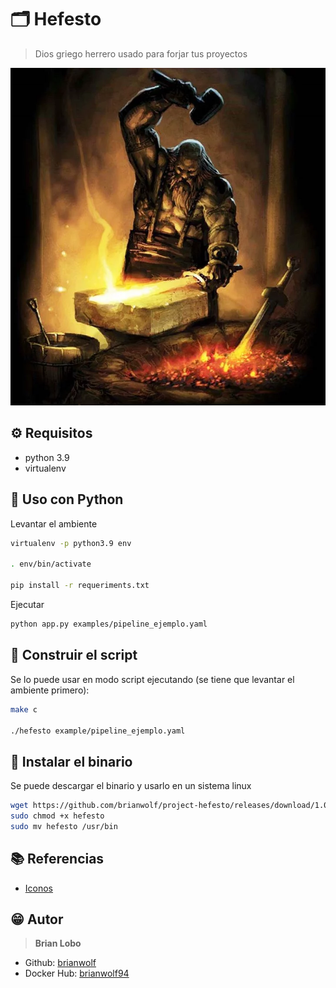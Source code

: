# :card_index_dividers: Hefesto

> Dios griego herrero usado para forjar tus proyectos

![img](img/hefesto.jpg)

## :gear: Requisitos

* python 3.9
* virtualenv

## :tada: Uso con Python

Levantar el ambiente

```bash
virtualenv -p python3.9 env

. env/bin/activate

pip install -r requeriments.txt
```

Ejecutar

```bash
python app.py examples/pipeline_ejemplo.yaml
```

## :tada: Construir el script

Se lo puede usar en modo script ejecutando (se tiene que levantar el ambiente primero):

```bash
make c

./hefesto example/pipeline_ejemplo.yaml
```
## :tada: Instalar el binario

Se puede descargar el binario y usarlo en un sistema linux

```bash
wget https://github.com/brianwolf/project-hefesto/releases/download/1.0.0/hefesto
sudo chmod +x hefesto
sudo mv hefesto /usr/bin
```

## :books: Referencias

* [Iconos](https://github.com/ikatyang/emoji-cheat-sheet/blob/master/README.md)

## :grin: Autor

> **Brian Lobo**

* Github: [brianwolf](https://github.com/brianwolf)
* Docker Hub:  [brianwolf94](https://hub.docker.com/u/brianwolf94)
